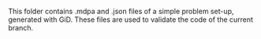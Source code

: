 This folder contains .mdpa and .json files of a simple problem set-up, generated with GiD. These files are used to validate the code of the current branch.
